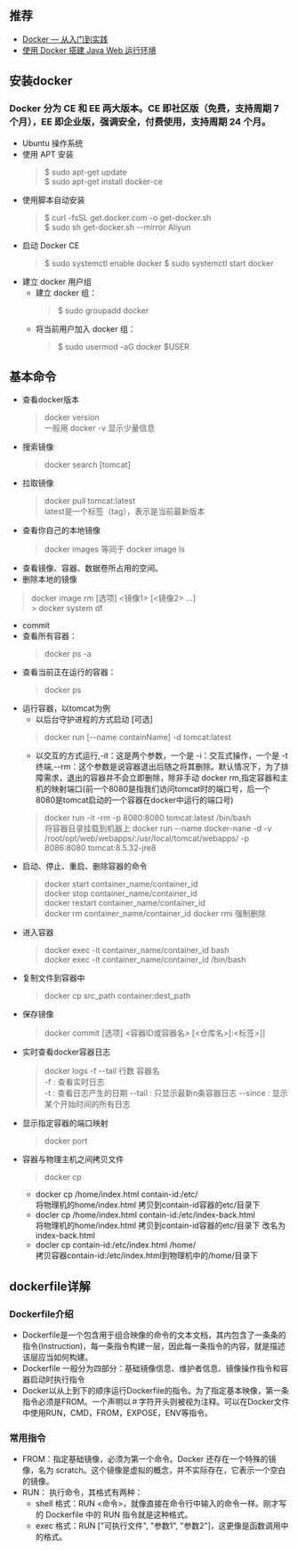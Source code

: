 ## 推荐
- [Docker — 从入门到实践](https://yeasy.gitbooks.io/docker_practice/content/)     
- [使用 Docker 搭建 Java Web 运行环境](https://mp.weixin.qq.com/s/N_EAb776No1ATBdL4XQg-A)

## 安装docker
### Docker 分为 CE 和 EE 两大版本。CE 即社区版（免费，支持周期 7 个月），EE 即企业版，强调安全，付费使用，支持周期 24 个月。
- Ubuntu 操作系统
- 使用 APT 安装
    > $ sudo apt-get update   
    > $ sudo apt-get install docker-ce
- 使用脚本自动安装
    > $ curl -fsSL get.docker.com -o get-docker.sh  
    > $ sudo sh get-docker.sh --mirror Aliyun
- 启动 Docker CE
    > $ sudo systemctl enable docker
    > $ sudo systemctl start docker
- 建立 docker 用户组
    - 建立 docker 组：
        > $ sudo groupadd docker
    - 将当前用户加入 docker 组：
        > $ sudo usermod -aG docker $USER

## 基本命令
- 查看docker版本
    >docker version   
    一般用 docker -v 显示少量信息
- 搜索镜像
    >docker search [tomcat]
- 拉取镜像
    >docker pull tomcat:latest     
    latest是一个标签（tag），表示是当前最新版本
- 查看你自己的本地镜像
    > docker images  等同于 docker image ls
- 查看镜像、容器、数据卷所占用的空间。
- 删除本地的镜像
> docker image rm [选项] <镜像1> [<镜像2> ...]   
    > docker system df
- commit
- 查看所有容器：
    >docker ps -a
- 查看当前正在运行的容器：
    >docker ps
- 运行容器，以tomcat为例
    - 以后台守护进程的方式启动 [可选]
    >docker run [--name containName] -d tomcat:latest
    - 以交互的方式运行,-it：这是两个参数，一个是 -i：交互式操作，一个是 -t 终端,--rm：这个参数是说容器退出后随之将其删除。默认情况下，为了排障需求，退出的容器并不会立即删除，除非手动 docker rm,指定容器和主机的映射端口(前一个8080是指我们访问tomcat时的端口号，后一个8080是tomcat启动的一个容器在docker中运行的端口号)
    >docker run -it -rm -p 8080:8080 tomcat:latest /bin/bash    
    将容器目录挂载到机器上
    >docker run --name docker-nane -d -v /root/opt/web/webapps/:/usr/local/tomcat/webapps/  -p 8086:8080 tomcat:8.5.32-jre8
- 启动、停止、重启、删除容器的命令
    >docker start container_name/container_id      
    >docker stop container_name/container_id    
    >docker restart container_name/container_id  
    >docker rm container_name/container_id
    >docker rmi 强制删除
- 进入容器 
    > docker exec -it container_name/container_id bash    
    > docker exec -it container_name/container_id /bin/bash 
- 复制文件到容器中
    > docker cp src_path container:dest_path
- 保存镜像
    > docker commit [选项] <容器ID或容器名> [<仓库名>[:<标签>]]
- 实时查看docker容器日志
    > docker logs -f --tail 行数 容器名  
    -f : 查看实时日志  
    -t : 查看日志产生的日期
    --tail : 只显示最新n条容器日志
    --since : 显示某个开始时间的所有日志
- 显示指定容器的端口映射
    > docker port
- 容器与物理主机之间拷贝文件
    > docker cp    
   - docker cp /home/index.html contain-id:/etc/     
    将物理机的home/index.html 拷贝到contain-id容器的etc/目录下       
   - docler cp /home/index.html contain-id:/etc/index-back.html       
    将物理机的home/index.html 拷贝到contain-id容器的etc/目录下 改名为index-back.html       
   - docler cp contain-id:/etc/index.html  /home/    
    拷贝容器contain-id:/etc/index.html到物理机中的/home/目录下
 
## dockerfile详解
### Dockerfile介绍
- Dockerfile是一个包含用于组合映像的命令的文本文档，其内包含了一条条的指令(Instruction)，每一条指令构建一层，因此每一条指令的内容，就是描述该层应当如何构建。
- Dockerfile 一般分为四部分：基础镜像信息、维护者信息、镜像操作指令和容器启动时执行指令
- Docker以从上到下的顺序运行Dockerfile的指令。为了指定基本映像，第一条指令必须是FROM。一个声明以＃字符开头则被视为注释。可以在Docker文件中使用RUN，CMD，FROM，EXPOSE，ENV等指令。
### 常用指令
- FROM：指定基础镜像，必须为第一个命令。Docker 还存在一个特殊的镜像，名为 scratch。这个镜像是虚拟的概念，并不实际存在，它表示一个空白的镜像。
- RUN： 执行命令，其格式有两种：
    - shell 格式：RUN <命令>，就像直接在命令行中输入的命令一样。刚才写的 Dockerfile 中的 RUN 指令就是这种格式。
    - exec 格式：RUN ["可执行文件", "参数1", "参数2"]，这更像是函数调用中的格式。